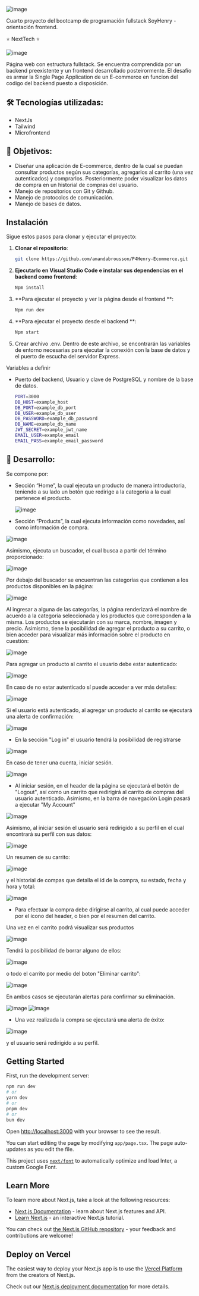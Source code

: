 ![image](https://github.com/user-attachments/assets/7a2bbd81-a6f8-477a-996a-6d20e7928b5a)

Cuarto proyecto del bootcamp de programación fullstack SoyHenry - orientación frontend.

⭐ NextTech ⭐

![image](https://github.com/user-attachments/assets/1aa8e8d5-bcb6-4bcc-9a79-460f8d1c926d)

Página web con estructura fullstack. Se encuentra comprendida por un backend preexistente y un frontend desarrollado posteirormente. El desafío es armar la Single Page Application de un E-commerce en funcion del codigo del backend puesto a disposición.   

## 🛠️ Tecnologías utilizadas:
- NextJs
- Tailwind
- Microfrontend

## 🎯 Objetivos:
- Diseñar una aplicación de E-commerce, dentro de la cual se puedan consultar productos según sus categorías, agregarlos al carrito (una vez autenticados) y comprarlos. Posteriormente poder visualizar los datos de compra en un historial de compras del usuario. 
- Manejo de repositorios con Git y Github.
- Manejo de protocolos de comunicación.
- Manejo de bases de datos.

## Instalación

Sigue estos pasos para clonar y ejecutar el proyecto:

1. **Clonar el repositorio**:

   ```bash
   git clone https://github.com/amandabrousson/P4Henry-Ecommerce.git

2. **Ejecutarlo en Visual Studio Code e instalar sus dependencias en el backend como frontend**:

    ```bash
    Npm install

 3. **Para ejecutar el proyecto y ver la página desde el frontend **:

    ```bash
    Npm run dev

 4. **Para ejecutar el proyecto desde el backend **:

    ```bash
    Npm start

5. Crear archivo .env. Dentro de este archivo, se encontrarán las variables de entorno necesarias para ejecutar la conexión con la base de datos y el puerto de escucha del servidor Express.

Variables a definir
- Puerto del backend, Usuario y clave de PostgreSQL y nombre de la base de datos.

  ```bash
  PORT=3000
  DB_HOST=example_host 
  DB_PORT=example_db_port
  DB_USER=example_db_user
  DB_PASSWORD=example_db_password
  DB_NAME=example_db_name
  JWT_SECRET=example_jwt_name
  EMAIL_USER=example_email   
  EMAIL_PASS=example_email_password

## 🚀 Desarrollo:

Se compone por:

- Sección “Home”, la cual ejecuta un producto de manera introductoria, teniendo a su lado un botón que redirige a la categoría a la cual pertenece el producto.

  ![image](https://github.com/user-attachments/assets/58ef3d74-07c1-4913-92aa-5e3bf8a3556f)

- Sección “Products”, la cual ejecuta información como novedades, así como información de compra.

![image](https://github.com/user-attachments/assets/86df244d-83b1-4098-bdfb-2a0d1671fbf5)

  Asimismo, ejecuta un buscador, el cual busca a partir del término proporcionado:

  ![image](https://github.com/user-attachments/assets/ce8fede7-037f-4e6b-8705-47fe17834ef6)

  Por debajo del buscador se encuentran las categorías que contienen a los productos disponibles en la página:

![image](https://github.com/user-attachments/assets/03dd06a7-9f1a-4c7b-bfb7-c816442320e7)

  Al ingresar a alguna de las categorías, la página renderizará el nombre de acuerdo a la categoría seleccionada y los productos que corresponden a la misma. Los productos se ejecutarán con su marca, nombre,        imagen y precio. Asimismo, tiene la posibilidad de agregar el producto a su carrito, o bien acceder para visualizar más información sobre el producto en cuestión:

  ![image](https://github.com/user-attachments/assets/85aeeaea-0bef-4ccc-b3ed-c6f533a12928)

  Para agregar un producto al carrito el usuario debe estar autenticado:

  ![image](https://github.com/user-attachments/assets/8dc17d4d-9366-4cab-b7dd-48ef43586828)

  En caso de no estar autenticado sí puede acceder a ver más detalles:

![image](https://github.com/user-attachments/assets/b0d1db0f-3cec-4a6c-a410-daf4d16d0b1c)

  Si el usuario está autenticado, al agregar un producto al carrito se ejecutará una alerta de confirmación:

  ![image](https://github.com/user-attachments/assets/537b26eb-a69e-47be-9418-a76ab3bd1d7d)

- En la sección "Log in" el usuario tendrá la posibilidad de registrarse

![image](https://github.com/user-attachments/assets/e1772462-3cb3-403f-ac91-cd7f462c050a) 

 En caso de tener una cuenta, iniciar sesión.

![image](https://github.com/user-attachments/assets/433cb1f6-9047-4cdf-9dd0-c364981e98bf)

- Al iniciar sesión, en el header de la página se ejecutará el botón de "Logout", así como un carrito que redirigirá al carrito de compras del usuario autenticado. Asimismo, en la barra de navegación Login         pasará a ejecutar "My Account"

![image](https://github.com/user-attachments/assets/10646c71-1697-43de-bd55-4364009de09f)

Asimismo, al iniciar sesión el usuario será redirigido a su perfil en el cual encontrará su perfil con sus datos:

![image](https://github.com/user-attachments/assets/97c47d1d-611c-40d8-b143-8695162aa9ee)

Un resumen de su carrito:

![image](https://github.com/user-attachments/assets/2b09c5b3-18da-4489-917a-473cb3024a00)

y el historial de compas que detalla el id de la compra, su estado, fecha y hora y total:

![image](https://github.com/user-attachments/assets/bf326698-24e7-407d-a558-e5e8b970fd7f)

- Para efectuar la compra debe dirigirse al carrito, al cual puede acceder por el ícono del header, o bien por el resumen del carrito.

Una vez en el carrito podrá visualizar sus productos

![image](https://github.com/user-attachments/assets/00b11c36-d17c-4582-aafb-b60d7387f98e)

Tendrá la posibilidad de borrar alguno de ellos:

![image](https://github.com/user-attachments/assets/76018f90-a328-4e05-ae97-5a199357f7bd)

o todo el carrito por medio del boton "Eliminar carrito":

![image](https://github.com/user-attachments/assets/1c42216c-8271-40c0-a193-8832e88bf055)

En ambos casos se ejecutarán alertas para confirmar su eliminación. 

![image](https://github.com/user-attachments/assets/084fa632-a154-4d6a-96bd-cf7fbd5250cb)
![image](https://github.com/user-attachments/assets/fb1bcba0-0b9f-4520-b588-7cfc340faff5)

- Una vez realizada la compra se ejecutará una alerta de éxito:

![image](https://github.com/user-attachments/assets/a2035a86-8d04-45e8-bd06-aa445ccf7363)

y el usuario será redirigido a su perfil. 












  



  

  




## Getting Started

First, run the development server:

```bash
npm run dev
# or
yarn dev
# or
pnpm dev
# or
bun dev
```

Open [http://localhost:3000](http://localhost:3000) with your browser to see the result.

You can start editing the page by modifying `app/page.tsx`. The page auto-updates as you edit the file.

This project uses [`next/font`](https://nextjs.org/docs/basic-features/font-optimization) to automatically optimize and load Inter, a custom Google Font.

## Learn More

To learn more about Next.js, take a look at the following resources:

- [Next.js Documentation](https://nextjs.org/docs) - learn about Next.js features and API.
- [Learn Next.js](https://nextjs.org/learn) - an interactive Next.js tutorial.

You can check out [the Next.js GitHub repository](https://github.com/vercel/next.js/) - your feedback and contributions are welcome!

## Deploy on Vercel

The easiest way to deploy your Next.js app is to use the [Vercel Platform](https://vercel.com/new?utm_medium=default-template&filter=next.js&utm_source=create-next-app&utm_campaign=create-next-app-readme) from the creators of Next.js.

Check out our [Next.js deployment documentation](https://nextjs.org/docs/deployment) for more details.

